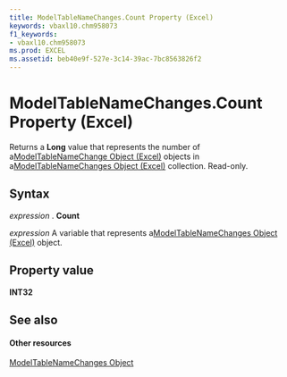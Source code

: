 ```yaml
---
title: ModelTableNameChanges.Count Property (Excel)
keywords: vbaxl10.chm958073
f1_keywords:
- vbaxl10.chm958073
ms.prod: EXCEL
ms.assetid: beb40e9f-527e-3c14-39ac-7bc8563826f2
---
```



# ModelTableNameChanges.Count Property (Excel)

Returns a  **Long** value that represents the number of a[ModelTableNameChange Object (Excel)](modeltablenamechange-object-excel.md) objects in a[ModelTableNameChanges Object (Excel)](modeltablenamechanges-object-excel.md) collection. Read-only.


## Syntax

 _expression_ . **Count**

 _expression_ A variable that represents a[ModelTableNameChanges Object (Excel)](modeltablenamechanges-object-excel.md) object.


## Property value

 **INT32**


## See also


#### Other resources



[ModelTableNameChanges Object](modeltablenamechanges-object-excel.md)

